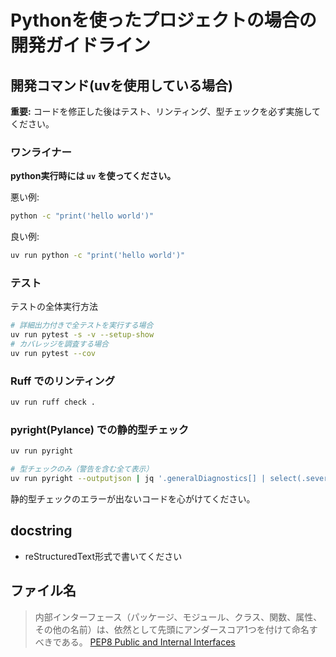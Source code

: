 # Pythonを使ったプロジェクトの場合の開発ガイドライン

## 開発コマンド(uvを使用している場合)

**重要:** コードを修正した後はテスト、リンティング、型チェックを必ず実施してください。

### ワンライナー

**python実行時には `uv` を使ってください。**

悪い例:

```bash
python -c "print('hello world')"
```

良い例:

```bash
uv run python -c "print('hello world')"
```

### テスト

テストの全体実行方法

```bash
# 詳細出力付きで全テストを実行する場合
uv run pytest -s -v --setup-show
# カバレッジを調査する場合
uv run pytest --cov
```

### Ruff でのリンティング

```bash
uv run ruff check .
```

### pyright(Pylance) での静的型チェック

```bash
uv run pyright

# 型チェックのみ（警告を含む全て表示）
uv run pyright --outputjson | jq '.generalDiagnostics[] | select(.severity != "information")'
```

静的型チェックのエラーが出ないコードを心がけてください。

## docstring

- reStructuredText形式で書いてください

## ファイル名

> 内部インターフェース（パッケージ、モジュール、クラス、関数、属性、その他の名前）は、依然として先頭にアンダースコア1つを付けて命名すべきである。
> [PEP8 Public and Internal Interfaces](https://peps.python.org/pep-0008/#public-and-internal-interfaces)
